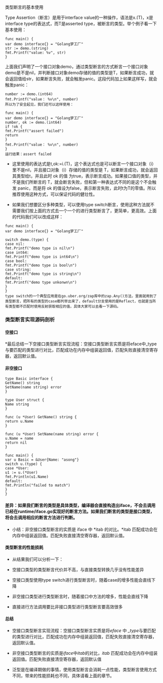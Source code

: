 类型断言的基本使用

Type Assertion（断言）是用于interface value的一种操作，语法是x.(T)，x是interface type的表达式，而T是asserted type，被断言的类型。举个例子看一下基本使用：
```
func main() {
var demo interface{} = "Golang梦工厂"
str := demo.(string)
fmt.Printf("value: %v", str)
}
```
上面我们声明了一个接口对象demo，通过类型断言的方式断言一个接口对象demo是不是nil，并判断接口对象demo存储的值的类型是T，如果断言成功，就会返回值给str，如果断言失败，就会触发panic。这段代码加上如果这样写，就会触发panic：
```
number := demo.(int64)
fmt.Printf("value： %v\n", number)
所以为了安全起见，我们还可以这样使用：

func main() {
var demo interface{} = "Golang梦工厂"
number, ok := demo.(int64)
if !ok {
fmt.Printf("assert failed")
return
}
fmt.Printf("value： %v\n", number)
}
运行结果：assert failed
```
* 这里使用的表达式是t,ok:=i.(T)，这个表达式也是可以断言一个接口对象（i）里不是nil，并且接口对象（i）存储的值的类型是 T，如果断言成功，就会返回其类型给t，并且此时 ok 的值 为true，表示断言成功。如果接口值的类型，并不是我们所断言的 T，就会断言失败，但和第一种表达式不同的是这个不会触发 panic，而是将 ok 的值设为false，表示断言失败，此时t为T的零值。所以推荐使用这种方式，可以保证代码的健壮性。

* 如果我们想要区分多种类型，可以使用type switch断言，使用这种方法就不需要我们按上面的方式去一个一个的进行类型断言了，更简单，更高效。上面的代码我们可以改成这样：
```
func main() {
var demo interface{} = "Golang梦工厂"

switch demo.(type) {
case nil:
fmt.Printf("demo type is nil\n")
case int64:
fmt.Printf("demo type is int64\n")
case bool:
fmt.Printf("demo type is bool\n")
case string:
fmt.Printf("demo type is string\n")
default:
fmt.Printf("demo type unkonwn\n")
}
}
type switch的一个典型应用是在go.uber.org/zap库中的zap.Any()方法，里面就用到了类型断言，把所有的类型的case都列举出来了，default分支使用的是Reflect，也就是当所有类型都不匹配时使用反射获取相应的值，具体大家可以去看一下源码。
```
### 类型断言实现源码剖析
#### 空接口
*最后总结一下空接口类型断言实现流程：空接口类型断言实质是将eface中_type与要匹配的类型进行对比，匹配成功在内存中组装返回值，匹配失败直接清空寄存器，返回默认值。
#### 非空接口

```
type Basic interface {
GetName() string
SetName(name string) error
}

type User struct {
Name string
}

func (u *User) GetName() string {
return u.Name
}

func (u *User) SetName(name string) error {
u.Name = name
return nil
}

func main() {
var u Basic = &User{Name: "asong"}
switch u.(type) {
case *User:
u1 := u.(*User)
fmt.Println(u1.Name)
default:
fmt.Println("failed to match")
}
}
```
#### 差异：如果我们断言的类型是具体类型，编译器会直接构造出iface，不会去调用已经在runtime/iface.go实现好的断言方法。如果我们断言的类型是接口类型，将会去调用相应的断言方法进行判断。

* 小结：非空接口类型断言的实质是 iface 中 *itab 的对比。*itab 匹配成功会在内存中组装返回值。匹配失败直接清空寄存器，返回默认值。

#### 类型断言的性能损耗

* 从结果我们可以分析一下：

* 空接口类型的类型断言代价并不高，与直接类型转换几乎没有性能差异

* 空接口类型使用type switch进行类型断言时，随着case的增多性能会直线下降

* 非空接口类型进行类型断言时，随着接口中方法的增多，性能会直线下降

* 直接进行方法调用要比非接口类型进行类型断言要高效很多


#### 总结
* 空接口类型断言实现流程：空接口类型断言实质是将*eface* 中 *_type*与要匹配的类型进行对比，匹配成功在内存中组装返回值，匹配失败直接清空寄存器，返回默认值。

* 非空接口类型断言的实质是*iface*中*itab*的对比，*itab* 匹配成功会在内存中组装返回值。匹配失败直接清空寄存器，返回默认值

* 泛型是在编译期做的事情，使用类型断言会消耗一点性能，类型断言使用方式不同，带来的性能损耗也不同，具体请看上面的章节。
